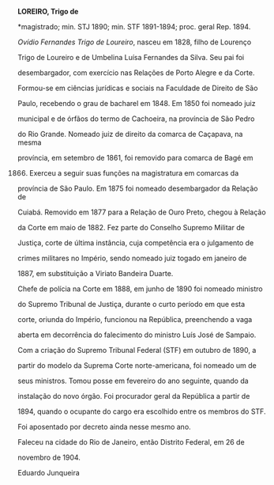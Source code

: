 **LOREIRO, Trigo de**



\*magistrado; min. STJ 1890; min. STF 1891-1894; proc. geral Rep. 1894.



*Ovídio Fernandes Trigo de Loureiro*, nasceu em 1828, filho de Lourenço

Trigo de Loureiro e de Umbelina Luísa Fernandes da Silva. Seu pai foi

desembargador, com exercício nas Relações de Porto Alegre e da Corte.



Formou-se em ciências jurídicas e sociais na Faculdade de Direito de São

Paulo, recebendo o grau de bacharel em 1848. Em 1850 foi nomeado juiz

municipal e de órfãos do termo de Cachoeira, na província de São Pedro

do Rio Grande. Nomeado juiz de direito da comarca de Caçapava, na mesma

província, em setembro de 1861, foi removido para comarca de Bagé em

1866. Exerceu a seguir suas funções na magistratura em comarcas da

província de São Paulo. Em 1875 foi nomeado desembargador da Relação de

Cuiabá. Removido em 1877 para a Relação de Ouro Preto, chegou à Relação

da Corte em maio de 1882. Fez parte do Conselho Supremo Militar de

Justiça, corte de última instância, cuja competência era o julgamento de

crimes militares no Império, sendo nomeado juiz togado em janeiro de

1887, em substituição a Viriato Bandeira Duarte.



Chefe de polícia na Corte em 1888, em junho de 1890 foi nomeado ministro

do Supremo Tribunal de Justiça, durante o curto período em que esta

corte, oriunda do Império, funcionou na República, preenchendo a vaga

aberta em decorrência do falecimento do ministro Luís José de Sampaio.

Com a criação do Supremo Tribunal Federal (STF) em outubro de 1890, a

partir do modelo da Suprema Corte norte-americana, foi nomeado um de

seus ministros. Tomou posse em fevereiro do ano seguinte, quando da

instalação do novo órgão. Foi procurador geral da República a partir de

1894, quando o ocupante do cargo era escolhido entre os membros do STF.

Foi aposentado por decreto ainda nesse mesmo ano.



Faleceu na cidade do Rio de Janeiro, então Distrito Federal, em 26 de

novembro de 1904.



Eduardo Junqueira



